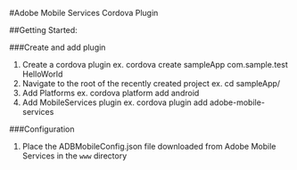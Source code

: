 #Adobe Mobile Services Cordova Plugin

##Getting Started:

###Create and add plugin
1. Create a cordova plugin
	ex. cordova create sampleApp com.sample.test HelloWorld
2. Navigate to the root of the recently created project
	ex. cd sampleApp/
3. Add Platforms
	ex. cordova platform add android
4. Add MobileServices plugin
	ex. cordova plugin add adobe-mobile-services

###Configuration
1. Place the ADBMobileConfig.json file downloaded from Adobe Mobile Services in the `www` directory